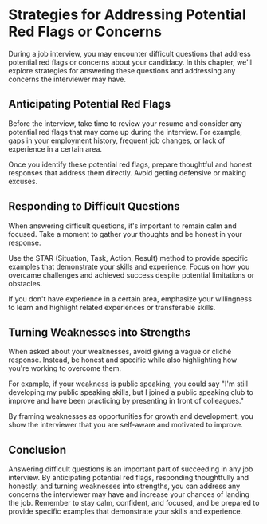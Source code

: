 Strategies for Addressing Potential Red Flags or Concerns
==============================================================================================================

During a job interview, you may encounter difficult questions that address potential red flags or concerns about your candidacy. In this chapter, we'll explore strategies for answering these questions and addressing any concerns the interviewer may have.

Anticipating Potential Red Flags
--------------------------------

Before the interview, take time to review your resume and consider any potential red flags that may come up during the interview. For example, gaps in your employment history, frequent job changes, or lack of experience in a certain area.

Once you identify these potential red flags, prepare thoughtful and honest responses that address them directly. Avoid getting defensive or making excuses.

Responding to Difficult Questions
---------------------------------

When answering difficult questions, it's important to remain calm and focused. Take a moment to gather your thoughts and be honest in your response.

Use the STAR (Situation, Task, Action, Result) method to provide specific examples that demonstrate your skills and experience. Focus on how you overcame challenges and achieved success despite potential limitations or obstacles.

If you don't have experience in a certain area, emphasize your willingness to learn and highlight related experiences or transferable skills.

Turning Weaknesses into Strengths
---------------------------------

When asked about your weaknesses, avoid giving a vague or cliché response. Instead, be honest and specific while also highlighting how you're working to overcome them.

For example, if your weakness is public speaking, you could say "I'm still developing my public speaking skills, but I joined a public speaking club to improve and have been practicing by presenting in front of colleagues."

By framing weaknesses as opportunities for growth and development, you show the interviewer that you are self-aware and motivated to improve.

Conclusion
----------

Answering difficult questions is an important part of succeeding in any job interview. By anticipating potential red flags, responding thoughtfully and honestly, and turning weaknesses into strengths, you can address any concerns the interviewer may have and increase your chances of landing the job. Remember to stay calm, confident, and focused, and be prepared to provide specific examples that demonstrate your skills and experience.
